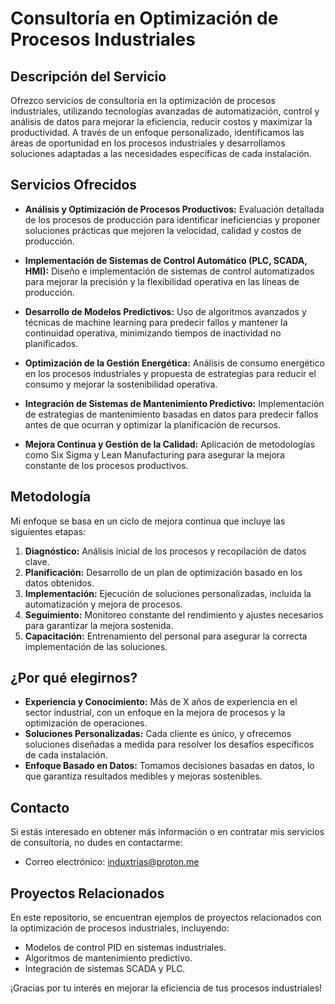 # Consultoría en Optimización de Procesos Industriales

## Descripción del Servicio

Ofrezco servicios de consultoría en la optimización de procesos industriales, utilizando tecnologías avanzadas de automatización, control y análisis de datos para mejorar la eficiencia, reducir costos y maximizar la productividad. A través de un enfoque personalizado, identificamos las áreas de oportunidad en los procesos industriales y desarrollamos soluciones adaptadas a las necesidades específicas de cada instalación.

## Servicios Ofrecidos

- **Análisis y Optimización de Procesos Productivos:** Evaluación detallada de los procesos de producción para identificar ineficiencias y proponer soluciones prácticas que mejoren la velocidad, calidad y costos de producción.
  
- **Implementación de Sistemas de Control Automático (PLC, SCADA, HMI):** Diseño e implementación de sistemas de control automatizados para mejorar la precisión y la flexibilidad operativa en las líneas de producción.

- **Desarrollo de Modelos Predictivos:** Uso de algoritmos avanzados y técnicas de machine learning para predecir fallos y mantener la continuidad operativa, minimizando tiempos de inactividad no planificados.

- **Optimización de la Gestión Energética:** Análisis de consumo energético en los procesos industriales y propuesta de estrategias para reducir el consumo y mejorar la sostenibilidad operativa.

- **Integración de Sistemas de Mantenimiento Predictivo:** Implementación de estrategias de mantenimiento basadas en datos para predecir fallos antes de que ocurran y optimizar la planificación de recursos.

- **Mejora Continua y Gestión de la Calidad:** Aplicación de metodologías como Six Sigma y Lean Manufacturing para asegurar la mejora constante de los procesos productivos.

## Metodología

Mi enfoque se basa en un ciclo de mejora continua que incluye las siguientes etapas:

1. **Diagnóstico:** Análisis inicial de los procesos y recopilación de datos clave.
2. **Planificación:** Desarrollo de un plan de optimización basado en los datos obtenidos.
3. **Implementación:** Ejecución de soluciones personalizadas, incluida la automatización y mejora de procesos.
4. **Seguimiento:** Monitoreo constante del rendimiento y ajustes necesarios para garantizar la mejora sostenida.
5. **Capacitación:** Entrenamiento del personal para asegurar la correcta implementación de las soluciones.

## ¿Por qué elegirnos?

- **Experiencia y Conocimiento:** Más de X años de experiencia en el sector industrial, con un enfoque en la mejora de procesos y la optimización de operaciones.
- **Soluciones Personalizadas:** Cada cliente es único, y ofrecemos soluciones diseñadas a medida para resolver los desafíos específicos de cada instalación.
- **Enfoque Basado en Datos:** Tomamos decisiones basadas en datos, lo que garantiza resultados medibles y mejoras sostenibles.

## Contacto

Si estás interesado en obtener más información o en contratar mis servicios de consultoría, no dudes en contactarme:


- Correo electrónico: induxtrias@proton.me
  

## Proyectos Relacionados

En este repositorio, se encuentran ejemplos de proyectos relacionados con la optimización de procesos industriales, incluyendo:

- Modelos de control PID en sistemas industriales.
- Algoritmos de mantenimiento predictivo.
- Integración de sistemas SCADA y PLC.

¡Gracias por tu interés en mejorar la eficiencia de tus procesos industriales!
